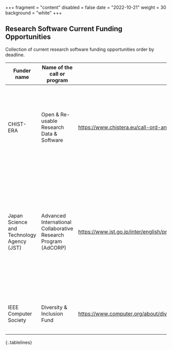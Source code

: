 +++
fragment = "content"
disabled = false
date = "2022-10-21"
weight = 30
background = "white"
+++

## Research Software Current Funding Opportunities

Collection of current research software funding opportunities order by deadline.

<style>
.tablelines table, .tablelines td, .tablelines th {
  border: 2px solid black;
  vertical-align: top;
  !important;
 }
</style>
| Funder name                               | Name of the call or program                                    | URL                                                                                | Deadline   | Eligibility                                                                                                                                                                                                                                                                                                                                                                                     | Keywords                                                          | Funders database                                |
| ----------------------------------------- | -------------------------------------------------------------- | ---------------------------------------------------------------------------------- | ---------- | ----------------------------------------------------------------------------------------------------------------------------------------------------------------------------------------------------------------------------------------------------------------------------------------------------------------------------------------------------------------------------------------------- | ----------------------------------------------------------------- | ----------------------------------------------- |
| CHIST-ERA                                 | Open &amp; Re-usable Research Data &amp; Software                      |  https://www.chistera.eu/call-ord-announcement                                     | 2022/12/14 | Open call where the project consortia must have a minimum of 3 partners from at least 3 of the following countries: Belgium, Brazil, Czech Republic, France, Lithuania, Luxembourg, Poland, Slovakia, Switzerland, Turkey, United Kingdom. This call addresses any research domain                                                                                                              | open software                                                     |                                                 |
| Japan Science and Technology Agency (JST) | Advanced International Collaborative Research Program (AdCORP) | https://www.jst.go.jp/inter/english/program_e/announce_e/announce_adcorp_2022.html | 2022/11/30 |  Field 6. Quantum. Research area: Research related to quantum computers and quantum software which contributes to the realization of a productivity revolution. The Japanese-side researchers must be affiliated with a university research institution or company in Japan. The foreign research partners should be based in Canada, France, Germany, The UK or Japan the UK or the USA. |  Japan, Applied sciences, Computer science, Natural sciences |  https://www.jst.go.jp/inter/english/index.html |
| IEEE Computer Society                     | Diversity &amp; Inclusion Fund                                     | https://www.computer.org/about/diversity-inclusion/project-proposals               | 2022/11/14 | Looking for new types of projects/activities/events not already covered by the Computer Society to impact diversity, equity, and inclusion                                                                                                                                                                                                                                                      | D&amp;I, DEI, Diversity, Equity and Inclusion                         |  https://www.computer.org/                      |
{:.tablelines}
